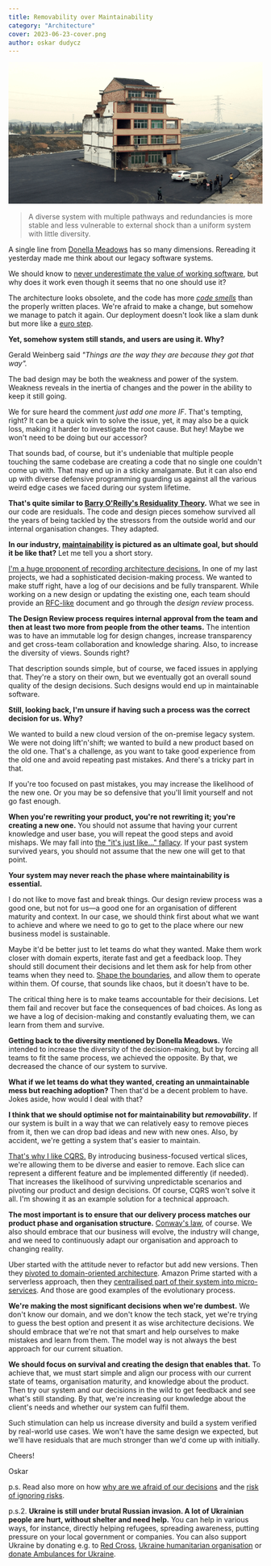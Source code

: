 ```yaml
---
title: Removability over Maintainability
category: "Architecture"
cover: 2023-06-23-cover.png
author: oskar dudycz
---
```


![cover](2023-06-23-cover.png)

> A diverse system with multiple pathways and redundancies is more stable and less vulnerable to external shock than a uniform system with little diversity.

A single line from [Donella Meadows](https://en.wikipedia.org/wiki/Donella_Meadows) has so many dimensions. Rereading it yesterday made me think about our legacy software systems.

We should know to [never underestimate the value of working software](/pl/chesterton_fence_and_software_architecture/), but why does it work even though it seems that no one should use it?

The architecture looks obsolete, and the code has more _[code smells](https://en.wikipedia.org/wiki/Code_smell)_ than the properly written places. We're afraid to make a change, but somehow we manage to patch it again. Our deployment doesn't look like a slam dunk but more like a [euro step](https://www.youtube.com/watch?v=1_uuArb_bho). 

**Yet, somehow system still stands, and users are using it. Why?**

Gerald Weinberg said _"Things are the way they are because they got that way"._

The bad design may be both the weakness and power of the system. Weakness reveals in the inertia of changes and the power in the ability to keep it still going.

We for sure heard the comment _just add one more IF_. That's tempting, right? It can be a quick win to solve the issue, yet, it may also be a quick loss, making it harder to investigate the root cause. But hey! Maybe we won't need to be doing but our accessor?

That sounds bad, of course, but it's undeniable that multiple people touching the same codebase are creating a code that no single one couldn't come up with. That may end up in a sticky amalgamate. But it can also end up with diverse defensive programming guarding us against all the various weird edge cases we faced during our system lifetime.

**That's quite similar to [Barry O'Reilly's Residuality Theory](https://www.youtube.com/watch?v=MZytZW_k-9Y).** What we see in our code are residuals. The code and design pieces somehow survived all the years of being tackled by the stressors from the outside world and our internal organisation changes. They adapted.

**In our industry, [maintainability](https://en.wikipedia.org/wiki/Maintainability) is pictured as an ultimate goal, but should it be like that?** Let me tell you a short story.

[I'm a huge proponent of recording architecture decisions.](/pl/how_to_successfully_do_documentation_without_maintenance_burden/) In one of my last projects, we had a sophisticated decision-making process. We wanted to make stuff right, have a log of our decisions and be fully transparent. While working on a new design or updating the existing one, each team should provide an [RFC-like](https://en.wikipedia.org/wiki/Request_for_Comments) document and go through the _design review_ process. 

**The Design Review process requires internal approval from the team and then at least two more from people from the other teams.** The intention was to have an immutable log for design changes, increase transparency and get cross-team collaboration and knowledge sharing. Also, to increase the diversity of views. Sounds right?

That description sounds simple, but of course, we faced issues in applying that. They're a story on their own, but we eventually got an overall sound quality of the design decisions. Such designs would end up in maintainable software.

**Still, looking back, I'm unsure if having such a process was the correct decision for us. Why?**

We wanted to build a new cloud version of the on-premise legacy system. We were not doing lift'n'shift; we wanted to build a new product based on the old one. That's a challenge, as you want to take good experience from the old one and avoid repeating past mistakes. And there's a tricky part in that. 

If you're too focused on past mistakes, you may increase the likelihood of the new one. Or you may be so defensive that you'll limit yourself and not go fast enough.

**When you're rewriting your product, you're not rewriting it; you're creating a new one.** You should not assume that having your current knowledge and user base, you will repeat the good steps and avoid mishaps. We may fall into [the "it's just like..." fallacy](https://verraes.net/2021/05/its-just-like-heuristic/). If your past system survived years, you should not assume that the new one will get to that point. 

**Your system may never reach the phase where maintainability is essential.**

I do not like to move fast and break things. Our design review process was a good one, but not for us—a good one for an organisation of different maturity and context. In our case, we should think first about what we want to achieve and where we need to go to get to the place where our new business model is sustainable.

Maybe it'd be better just to let teams do what they wanted. Make them work closer with domain experts, iterate fast and get a feedback loop. They should still document their decisions and let them ask for help from other teams when they need to. [Shape the boundaries](/pl/on_the_importance_of_shaping_the_boundaries_in_team_management/), and allow them to operate within them. Of course, that sounds like chaos, but it doesn't have to be. 

The critical thing here is to make teams accountable for their decisions. Let them fail and recover but face the consequences of bad choices. As long as we have a log of decision-making and constantly evaluating them, we can learn from them and survive.

**Getting back to the diversity mentioned by Donella Meadows.** We intended to increase the diversity of the decision-making, but by forcing all teams to fit the same process, we achieved the opposite. By that, we decreased the chance of our system to survive.

**What if we let teams do what they wanted, creating an unmaintainable mess but reaching adoption?** Then that'd be a decent problem to have. Jokes aside, how would I deal with that?

**I think that we should optimise not for maintainability but _removability_.** If our system is built in a way that we can relatively easy to remove pieces from it, then we can drop bad ideas and new with new ones. Also, by accident, we're getting a system that's easier to maintain.

[That's why I like CQRS.](/pl/cqrs_facts_and_myths_explained/) By introducing business-focused vertical slices, we're allowing them to be diverse and easier to remove. Each slice can represent a different feature and be implemented differently (if needed). That increases the likelihood of surviving unpredictable scenarios and pivoting our product and design decisions. Of course, CQRS won't solve it all. I'm showing it as an example solution for a technical approach. 

**The most important is to ensure that our delivery process matches our product phase and organisation structure.** [Conway's law](https://en.wikipedia.org/wiki/Conway%27s_law), of course. We also should embrace that our business will evolve, the industry will change, and we need to continuously adapt our organisation and approach to changing reality.

Uber started with the attitude never to refactor but add new versions. Then they [pivoted to domain-oriented architecture](https://www.uber.com/en-PL/blog/microservice-architecture/). Amazon Prime started with a serverless approach, then they [centrailised part of their system into micro-services](https://www.primevideotech.com/video-streaming/scaling-up-the-prime-video-audio-video-monitoring-service-and-reducing-costs-by-90). And those are good examples of the evolutionary process.

**We're making the most significant decisions when we're dumbest.** We don't know our domain, and we don't know the tech stack, yet we're trying to guess the best option and present it as wise architecture decisions. We should embrace that we're not that smart and help ourselves to make mistakes and learn from them. The model way is not always the best approach for our current situation. 

**We should focus on survival and creating the design that enables that.** To achieve that, we must start simple and align our process with our current state of teams, organisation maturity, and knowledge about the product. Then try our system and our decisions in the wild to get feedback and see what's still standing. By that, we're increasing our knowledge about the client's needs and whether our system can fulfil them.

Such stimulation can help us increase diversity and build a system verified by real-world use cases. We won't have the same design we expected, but we'll have residuals that are much stronger than we'd come up with initially.

Cheers!

Oskar

p.s. Read also more on how [why are we afraid of our decisions](/pl/why_are_we_afraid_of_our_decisions/) and the [risk of ignoring risks](/pl/the_risk_of_ignoring_risks/).

p.s.2. **Ukraine is still under brutal Russian invasion. A lot of Ukrainian people are hurt, without shelter and need help.** You can help in various ways, for instance, directly helping refugees, spreading awareness, putting pressure on your local government or companies. You can also support Ukraine by donating e.g. to [Red Cross](https://www.icrc.org/pl/donate/ukraine), [Ukraine humanitarian organisation](https://savelife.in.ua/pl/donate/) or [donate Ambulances for Ukraine](https://www.gofundme.com/f/help-to-save-the-lives-of-civilians-in-a-war-zone).

